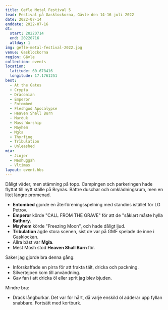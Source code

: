 ```yaml
---
title: Gefle Metal Festival 5
lead: Festival på Gasklockorna, Gävle den 14-16 juli 2022
date: 2022-07-14
enddate: 2022-07-16
dt:
  start: 20220714
  end: 20220716
  allday: 1
img: gefle-metal-festival-2022.jpg
venue: Gasklockorna
region: Gävle
collection: events
location:
  latitude: 60.678416
  longitude: 17.1761251
best:
  - At the Gates
  - Crypta
  - Draconian
  - Emperor
  - Entombed
  - Fleshgod Apocalypse
  - Heaven Shall Burn
  - Marduk
  - Mass Worship
  - Mayhem
  - Mgła
  - Thyrfing
  - Tribulation
  - Unleashed
mia:
  - Jinjer
  - Meshuggah
  - Vltimas
layout: event.hbs
---
```


Dåligt väder, men stämning på topp. Campingen och parkeringen hade flyttat till nytt ställe på Brynäs. Bättre duschar och omklädningsrum, men en litet längre promenad.

- **Entombed** gjorde en återföreningsspelning med standins istället för LG Petrov.
- **Emperor** körde "CALL FROM THE GRAVE" för att de "såklart måste hylla **Bathory**.
- **Mayhem** körde "Freezing Moon", och hade dåligt ljud.
- **Tribulation** ägde stora scenen, sist de var på GMF spelade de inne i Gasklockan.
- Allra bäst var **Mgła**.
- Mest Mosh stod **Heaven Shall Burn** för.

Saker jag gjorde bra denna gång:

- Införskaffade en pirra för att frakta tält, dricka och packning.
- Silvertejpen kom till användning.
- Gav fan i att dricka öl eller sprit jag blev bjuden.

Mindre bra:

- Drack långburkar. Det var för hårt, då varje enskild öl adderar upp fyllan snabbare. Fortsätt med kortburk.
